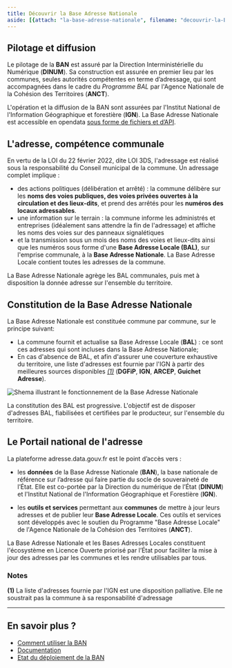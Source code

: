```yaml
---
title: Découvrir la Base Adresse Nationale
aside: [{attach: "la-base-adresse-nationale", filename: "decouvrir-la-BAN--la-base-adresse-nationale"}]
---
```


## Pilotage et diffusion

Le pilotage de la **BAN** est assuré par la Direction Interministérielle du Numérique (**DINUM**).
Sa construction est assurée en premier lieu par les communes, seules autorités compétentes en terme d’adressage, qui sont accompagnées dans le cadre du *Programme BAL* par l'Agence Nationale de la Cohésion des Territoires (**ANCT**).

L'opération et la diffusion de la BAN sont assurées par l'Institut National de l'Information Géographique et forestière (**IGN**).
La Base Adresse Nationale est accessible en opendata [sous forme de fichiers et d’API](/outils).

## L'adresse, compétence communale

En vertu de la LOI du 22 février 2022, dite LOI 3DS, l'adressage est réalisé sous la responsabilité du Conseil municipal de la commune. Un adressage complet implique :

- des actions politiques (délibération et arrêté) : la commune délibère sur les **noms des voies publiques, des voies privées ouvertes à la circulation et des lieux-dits**, et prend des arrêtés pour les **numéros des locaux adressables**.
- une information sur le terrain : la commune informe les administrés et entreprises (idéalement sans attendre la fin de l'adressage) et affiche les noms des voies sur des panneaux signalétiques
- et la transmission sous un mois des noms des voies et lieux-dits ainsi que les numéros sous forme d'une **Base Adresse Locale (BAL)**, sur l'emprise communale, à la **Base Adresse Nationale**.  La Base Adresse Locale contient toutes les adresses de la commune.

La Base Adresse Nationale agrège les BAL communales, puis met à disposition la donnée adresse sur l'ensemble du territoire.

## Constitution de la Base Adresse Nationale

La Base Adresse Nationale est constituée commune par commune, sur le principe suivant:

- La commune fournit et actualise sa Base Adresse Locale (**BAL**) : ce sont ces adresses qui sont incluses dans la Base Adresse Nationale;
- En cas d'absence de BAL, et afin d'assurer une couverture exhaustive du territoire, une liste d'adresses est fournie par l'IGN à partir des meilleures sources disponibles _[(1)](#user-content-notes)_ (**DGFiP**, **IGN**, **ARCEP**, **Guichet Adresse**).

![Shema illustrant le fonctionnement de la Base Adresse Nationale](/img/pages/decouvrir_la_BAN/schema_composition_ban.svg)

La constitution des BAL est progressive. L'objectif est de disposer d'adresses BAL, fiabilisées et certifiées par le producteur, sur l'ensemble du territoire.

## Le Portail national de l'adresse

La plateforme adresse.data.gouv.fr est le point d’accès vers :

- les **données** de la Base Adresse Nationale (**BAN**), la base nationale de référence sur l’adresse qui faire partie du socle de souveraineté de l’État. Elle est co-portée par la Direction du numérique de l’État (**DINUM**) et l'Institut National de l'Information Géographique et Forestière (**IGN**).

- les **outils et services** permettant aux **communes** de mettre à jour leurs adresses et de publier leur **Base Adresse Locale**. Ces outils et services sont développés avec le soutien du Programme "Base Adresse Locale" de l'Agence Nationale de la Cohésion des Territoires (**ANCT**).

La Base Adresse Nationale et les Bases Adresses Locales constituent l'écosystème en Licence Ouverte priorisé par l’État pour faciliter la mise à jour des adresses par les communes et les rendre utilisables par tous.

### Notes

__(1)__  La liste d'adresses fournie par l'IGN est une disposition palliative. Elle ne soustrait pas la commune à sa responsabilité d'adressage

------------------------------------

## En savoir plus ?

- [Comment utiliser la BAN](/utiliser-la-ban)
- [Documentation](/ressources-et-documentations)
- [Etat du déploiement de la BAN](/deploiement-bal)
